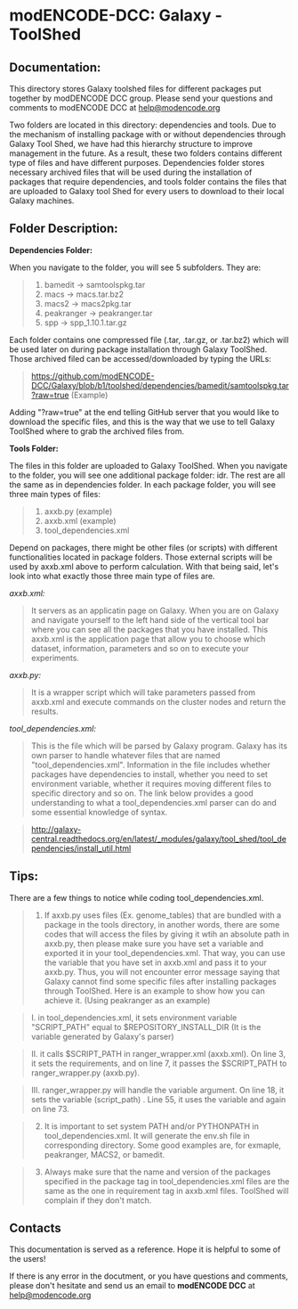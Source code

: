 modENCODE-DCC: Galaxy - ToolShed
===================================

Documentation:
-----------------------

This directory stores Galaxy toolshed files for different packages put together by modDENCODE DCC group. Please send your questions and comments to modENCODE DCC at help@modencode.org


Two folders are located in this directory: dependencies and tools. Due to the mechanism of installing package with or without dependencies through Galaxy Tool Shed, we have had this hierarchy structure to improve management in the future. As a result, these two folders contains different type of files and have different purposes. Dependencies folder stores necessary archived files that will be used during the installation of packages that require dependencies, and tools folder contains the files that are uploaded to Galaxy tool Shed for every users to download to their local Galaxy machines.     


Folder Description:
-----------------------

**Dependencies Folder:**

When you navigate to the folder, you will see 5 subfolders. They are:

>	1. bamedit       ->  samtoolspkg.tar
>	2. macs          ->  macs.tar.bz2
>	3. macs2         ->  macs2pkg.tar
>	4. peakranger    ->  peakranger.tar
>	5. spp           ->  spp_1.10.1.tar.gz

Each folder contains one compressed file (.tar, .tar.gz, or .tar.bz2) which will be used later on during package installation through Galaxy ToolShed. Those archived filed can be accessed/downloaded by typing the URLs:

>	https://github.com/modENCODE-DCC/Galaxy/blob/b1/toolshed/dependencies/bamedit/samtoolspkg.tar?raw=true (Example)

Adding "?raw=true" at the end telling GitHub server that you would like to download the specific files, and this is the way that we use to tell Galaxy ToolShed where to grab the archived files from. 


**Tools Folder:**

The files in this folder are uploaded to Galaxy ToolShed. When you navigate to the folder, you will see one additional package folder: idr. The rest are all the same as in dependencies folder. In each package folder, you will see three main types of files: 

>	1. axxb.py     (example)
>	2. axxb.xml    (example)
>	3. tool_dependencies.xml 

Depend on packages, there might be other files (or scripts) with different functionalities located in package folders. Those external scripts will be used by axxb.xml above to perform calculation. With that being said, let's look into what exactly those three main type of files are.

*axxb.xml:*

>	It servers as an applicatin page on Galaxy. When you are on Galaxy and navigate yourself to the left hand side of the vertical tool bar where you can see all the packages that you have installed. This axxb.xml is the application page that allow you to choose which dataset, information, parameters and so on to execute your experiments.

*axxb.py:*

>	It is a wrapper script which will take parameters passed from axxb.xml and execute commands on the cluster nodes and return the results.

*tool_dependencies.xml:*

>	This is the file which will be parsed by Galaxy program. Galaxy has its own parser to handle whatever files that are named "tool_dependencies.xml". Information in the file includes whether packages have dependencies to install, whether you need to set environment variable, whether it requires moving different files to specific directory and so on. The link below provides a good understanding to what a tool_dependencies.xml parser can do and some essential knowledge of syntax.

>	http://galaxy-central.readthedocs.org/en/latest/_modules/galaxy/tool_shed/tool_dependencies/install_util.html 

Tips:
-----------

There are a few things to notice while coding tool_dependencies.xml.

>	1. If axxb.py uses files (Ex. genome_tables) that are bundled with a package in the tools directory, in another words, there are some codes that will access the files by giving it wtih an absolute path in axxb.py, then please make sure you have set a variable and exported it in your tool_dependencies.xml. That way, you can use the variable that you have set in axxb.xml and pass it to your axxb.py. Thus, you will not encounter error message saying that Galaxy cannot find some specific files after installing packages through ToolShed. Here is an example to show how you can achieve it. (Using peakranger as an example)

>	I. in tool_dependencies.xml, it sets environment variable "SCRIPT_PATH" equal to $REPOSITORY_INSTALL_DIR (It is the variable generated by Galaxy's parser)

>	II. it calls $SCRIPT_PATH in ranger_wrapper.xml (axxb.xml). On line 3, it sets the requirements, and on line 7, it passes the $SCRIPT_PATH to ranger_wrapper.py (axxb.py). 

>	III. ranger_wrapper.py will handle the variable argument. On line 18, it sets the variable (script_path) . Line 55, it uses the variable and again on line 73.

>	2. It is important to set system PATH and/or PYTHONPATH in tool_dependencies.xml. It will generate the env.sh file in corresponding directory. Some good examples are, for exmaple, peakranger, MACS2, or bamedit.

> 	3. Always make sure that the name and version of the packages specified in the package tag in tool_dependencies.xml files are the same as the one in requirement tag in axxb.xml files. ToolShed will complain if they don't match.

Contacts
--------------

This documentation is served as a reference. Hope it is helpful to some of the users!

If there is any error in the docutment, or you have questions and comments, please don't hesitate and send us an email to **modENCODE DCC** at help@modencode.org
